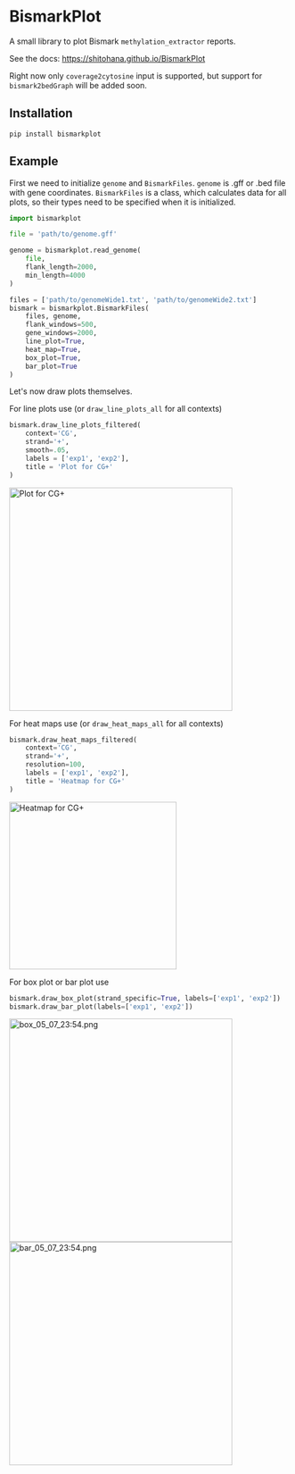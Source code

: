 # BismarkPlot
A small library to plot Bismark ``methylation_extractor`` reports.

See the docs: https://shitohana.github.io/BismarkPlot

Right now only ``coverage2cytosine`` input is supported, but support for ``bismark2bedGraph`` will be added soon.

## Installation

```commandline
pip install bismarkplot
```

## Example

First we need to initialize ``genome`` and ``BismarkFiles``. ``genome`` is .gff or .bed file with gene coordinates. ``BismarkFiles`` is a class, which calculates data for all plots, so their types need to be specified when it is initialized.
```python
import bismarkplot

file = 'path/to/genome.gff'

genome = bismarkplot.read_genome(
    file,
    flank_length=2000,
    min_length=4000
)

files = ['path/to/genomeWide1.txt', 'path/to/genomeWide2.txt']
bismark = bismarkplot.BismarkFiles(
    files, genome,
    flank_windows=500,
    gene_windows=2000,
    line_plot=True,
    heat_map=True,
    box_plot=True,
    bar_plot=True
)
```

Let's now draw plots themselves.

For line plots use (or ``draw_line_plots_all`` for all contexts)
```python
bismark.draw_line_plots_filtered(
    context='CG',
    strand='+',
    smooth=.05,
    labels = ['exp1', 'exp2'],
    title = 'Plot for CG+'
) 
```

<img alt="Plot for CG+" src="https://user-images.githubusercontent.com/43905117/236703691-023818e9-fb0d-47e6-a328-a712c9285928.png" width="" height="400"/>


For heat maps use (or ``draw_heat_maps_all`` for all contexts)
```python
bismark.draw_heat_maps_filtered(
    context='CG',
    strand='+',
    resolution=100,
    labels = ['exp1', 'exp2'],
    title = 'Heatmap for CG+'
)   
```

<img alt="Heatmap for CG+" height="300" src="https://user-images.githubusercontent.com/43905117/236703690-b46c7579-3068-4e98-82f0-9a6435c7808b.png"/>


For box plot or bar plot use
```python
bismark.draw_box_plot(strand_specific=True, labels=['exp1', 'exp2'])
bismark.draw_bar_plot(labels=['exp1', 'exp2'])
```
<img alt="box_05_07_23:54.png" height="400" src="https://user-images.githubusercontent.com/43905117/236703689-9eaaa28a-1a98-4300-a0d0-83039ed9a541.png"/>
<img alt="bar_05_07_23:54.png" height="400" src="https://user-images.githubusercontent.com/43905117/236703687-f3fd1225-1ad1-45b0-9318-b2282a694e68.png"/>
